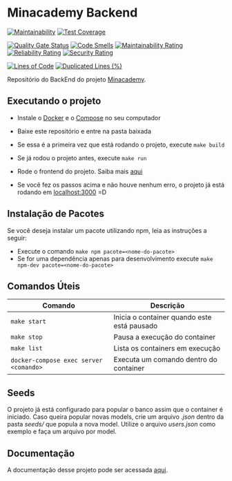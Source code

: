 # Minacademy Backend
[![Maintainability](https://api.codeclimate.com/v1/badges/7e9dd952c8498b2ecdf8/maintainability)](https://codeclimate.com/github/fga-eps-mds/2020.1-Minacademy-BackEnd/maintainability) [![Test Coverage](https://api.codeclimate.com/v1/badges/7e9dd952c8498b2ecdf8/test_coverage)](https://codeclimate.com/github/fga-eps-mds/2020.1-Minacademy-BackEnd/test_coverage)

[![Quality Gate Status](https://sonarcloud.io/api/project_badges/measure?project=fga-eps-mds_2020.1-Minacademy-BackEnd&metric=alert_status)](https://sonarcloud.io/dashboard?id=fga-eps-mds_2020.1-Minacademy-BackEnd) [![Code Smells](https://sonarcloud.io/api/project_badges/measure?project=fga-eps-mds_2020.1-Minacademy-BackEnd&metric=code_smells)](https://sonarcloud.io/dashboard?id=fga-eps-mds_2020.1-Minacademy-BackEnd) [![Maintainability Rating](https://sonarcloud.io/api/project_badges/measure?project=fga-eps-mds_2020.1-Minacademy-BackEnd&metric=sqale_rating)](https://sonarcloud.io/dashboard?id=fga-eps-mds_2020.1-Minacademy-BackEnd) [![Reliability Rating](https://sonarcloud.io/api/project_badges/measure?project=fga-eps-mds_2020.1-Minacademy-BackEnd&metric=reliability_rating)](https://sonarcloud.io/dashboard?id=fga-eps-mds_2020.1-Minacademy-BackEnd) [![Security Rating](https://sonarcloud.io/api/project_badges/measure?project=fga-eps-mds_2020.1-Minacademy-BackEnd&metric=security_rating)](https://sonarcloud.io/dashboard?id=fga-eps-mds_2020.1-Minacademy-BackEnd)

[![Lines of Code](https://sonarcloud.io/api/project_badges/measure?project=fga-eps-mds_2020.1-Minacademy-BackEnd&metric=ncloc)](https://sonarcloud.io/dashboard?id=fga-eps-mds_2020.1-Minacademy-BackEnd) [![Duplicated Lines (%)](https://sonarcloud.io/api/project_badges/measure?project=fga-eps-mds_2020.1-Minacademy-BackEnd&metric=duplicated_lines_density)](https://sonarcloud.io/dashboard?id=fga-eps-mds_2020.1-Minacademy-BackEnd)

Repositório do BackEnd do projeto [Minacademy](https://github.com/fga-eps-mds/2020.1-Minacademy-Wiki).

## Executando o projeto

- Instale o [Docker](http://docs.docker.com/get-docker/) e o [Compose](http://docs.docker.com/compose/install/#install-compose) no seu computador

- Baixe este repositório e entre na pasta baixada

- Se essa é a primeira vez que está rodando o projeto, execute `make build`

- Se já rodou o projeto antes, execute `make run`

- Rode o frontend do projeto. Saiba mais [aqui](https://github.com/fga-eps-mds/2020.1-Grupo4-Frontend)

- Se você fez os passos acima e não houve nenhum erro, o projeto já está rodando em [localhost:3000](localhost:3000) =D

## Instalação de Pacotes

Se você deseja instalar um pacote utilizando npm, leia as instruções a seguir:

- Execute o comando `make npm pacote=<nome-do-pacote>`
- Se for uma dependência apenas para desenvolvimento execute `make npm-dev pacote=<nome-do-pacote>`

## Comandos Úteis

| Comando                                                 | Descrição                                   |
| ------------------------------------------------------- | ------------------------------------------- |
| `make start`                                            | Inicia o container quando este está pausado |
| `make stop`                                             | Pausa a execução do container               |
| `make list`                                             | Lista os containers em execução             |
| `docker-compose exec server <comando>` | Executa um comando dentro do container      |

## Seeds
O projeto já está configurado para popular o banco assim que o container é iniciado. Caso queira popular novas models, crie um arquivo *.json* dentro da pasta *seeds/* que popula a nova model. Utilize o arquivo *users.json* como exemplo e faça um arquivo por model.


## Documentação

A documentação desse projeto pode ser acessada [aqui](https://fga-eps-mds.github.io/2020.1-Grupo4/).

